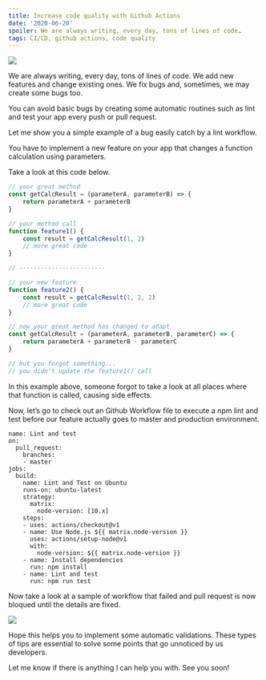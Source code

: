 ```yaml
---
title: Increase code quality with Github Actions
date: '2020-06-20'
spoiler: We are always writing, every day, tons of lines of code…
tags: CI/CD, github actions, code quality
---
```


![](https://firebasestorage.googleapis.com/v0/b/from-tatooine.appspot.com/o/increase-code-quality-github-actions%2F0_PxKtXQ9gla_nvBCQ.jpg?alt=media&token=b1d2cee1-b8c6-4fbd-a8a2-cbfde2afe62f)

We are always writing, every day, tons of lines of code. We add new features and change existing ones. We fix bugs and, sometimes, we may create some bugs too.

You can avoid basic bugs by creating some automatic routines such as lint and test your app every push or pull request.

Let me show you a simple example of a bug easily catch by a lint workflow.

You have to implement a new feature on your app that changes a function calculation using parameters.

Take a look at this code below.

```javascript
// your great method
const getCalcResult = (parameterA, parameterB) => {
    return parameterA + parameterB
}

// your method call
function feature1() {
    const result = getCalcResult(1, 2)
    // more great code
}

// ------------------------

// your new feature
function feature2() {
    const result = getCalcResult(1, 2, 2)
    // more great code
}

// now your great method has changed to adapt
const getCalcResult = (parameterA, parameterB, parameterC) => {
    return parameterA + parameterB - parameterC
}

// but you forgot something...
// you didn't update the feature1() call
```

In this example above, someone forgot to take a look at all places where that function is called, causing side effects.

Now, let’s go to check out an Github Workflow file to execute a npm lint and test before our feature actually goes to master and production environment.

```
name: Lint and test
on:
  pull_request:
    branches:
    - master
jobs:
  build:
    name: Lint and Test on Ubuntu
    runs-on: ubuntu-latest
    strategy:
      matrix:
        node-version: [10.x]
    steps:
    - uses: actions/checkout@v1
    - name: Use Node.js ${{ matrix.node-version }}
      uses: actions/setup-node@v1
      with:
        node-version: ${{ matrix.node-version }}
    - name: Install dependencies
      run: npm install
    - name: Lint and test
      run: npm run test
```

Now take a look at a sample of workflow that failed and pull request is now bloqued until the details are fixed.

![](https://firebasestorage.googleapis.com/v0/b/from-tatooine.appspot.com/o/increase-code-quality-github-actions%2F1_ckHE_N8zxRSe8ObdEm0iFg.png?alt=media&token=384f577b-7de8-44b9-be0a-23168c74928f)

Hope this helps you to implement some automatic validations. These types of tips are essential to solve some points that go unnoticed by us developers.

Let me know if there is anything I can help you with. See you soon!

